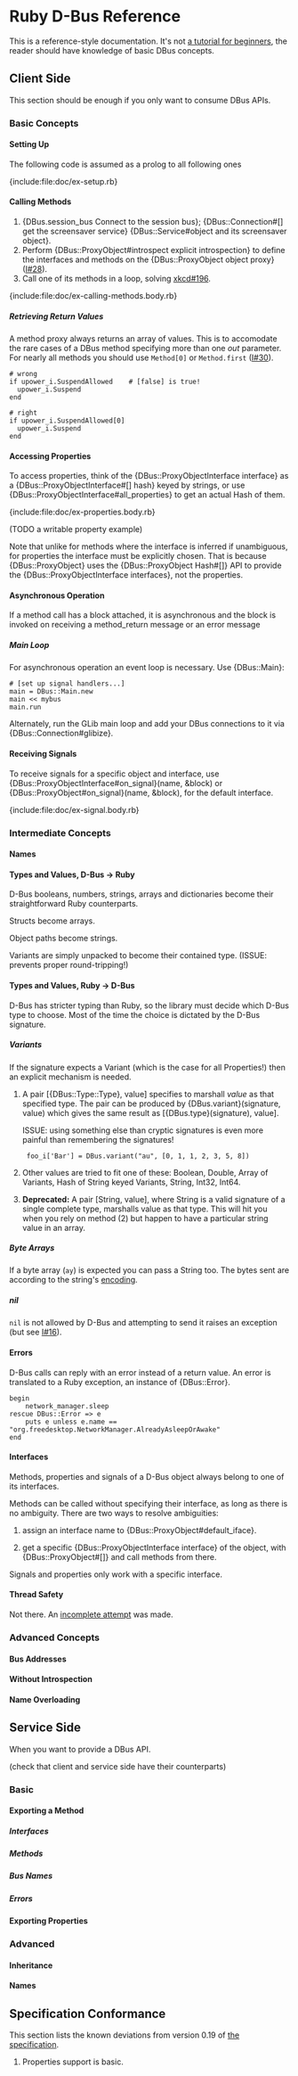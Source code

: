 Ruby D-Bus Reference
====================

This is a reference-style documentation. It's not [a tutorial for
beginners](http://dbus.freedesktop.org/doc/dbus-tutorial.html), the
reader should have knowledge of basic DBus concepts.

Client Side
-----------

This section should be enough if you only want to consume DBus APIs.

### Basic Concepts

#### Setting Up

The following code is assumed as a prolog to all following ones

{include:file:doc/ex-setup.rb}    

#### Calling Methods

1. {DBus.session_bus Connect to the session bus};
   {DBus::Connection#[] get the screensaver service}
   {DBus::Service#object and its screensaver object}.
2. Perform {DBus::ProxyObject#introspect explicit introspection}
   to define the interfaces and methods
   on the {DBus::ProxyObject object proxy}
([I#28](https://github.com/mvidner/ruby-dbus/issues/28)).
3. Call one of its methods in a loop, solving [xkcd#196](http://xkcd.com/196).

{include:file:doc/ex-calling-methods.body.rb}

##### Retrieving Return Values

A method proxy always returns an array of values. This is to
accomodate the rare cases of a DBus method specifying more than one
*out* parameter. For nearly all methods you should use `Method[0]` or
`Method.first`
([I#30](https://github.com/mvidner/ruby-dbus/issues/30)).

    
    # wrong
    if upower_i.SuspendAllowed    # [false] is true!
      upower_i.Suspend
    end

    # right
    if upower_i.SuspendAllowed[0]
      upower_i.Suspend
    end

#### Accessing Properties

To access properties, think of the {DBus::ProxyObjectInterface interface} as a
{DBus::ProxyObjectInterface#[] hash} keyed by strings,
or use {DBus::ProxyObjectInterface#all_properties} to get
an actual Hash of them.

{include:file:doc/ex-properties.body.rb}

(TODO a writable property example)

Note that unlike for methods where the interface is inferred if unambiguous,
for properties the interface must be explicitly chosen.
That is because {DBus::ProxyObject} uses the {DBus::ProxyObject Hash#[]} API
to provide the {DBus::ProxyObjectInterface interfaces}, not the properties.

#### Asynchronous Operation

If a method call has a block attached, it is asynchronous and the block
is invoked on receiving a method_return message or an error message

##### Main Loop

For asynchronous operation an event loop is necessary. Use {DBus::Main}:

    # [set up signal handlers...]
    main = DBus::Main.new
    main << mybus
    main.run

Alternately, run the GLib main loop and add your DBus connections to it via
{DBus::Connection#glibize}.

#### Receiving Signals

To receive signals for a specific object and interface, use
{DBus::ProxyObjectInterface#on\_signal}(name, &block) or
{DBus::ProxyObject#on_signal}(name, &block), for the default interface.

{include:file:doc/ex-signal.body.rb}

### Intermediate Concepts
#### Names
#### Types and Values, D-Bus -> Ruby

D-Bus booleans, numbers, strings, arrays and dictionaries become their straightforward Ruby counterparts.

Structs become arrays.

Object paths become strings.

Variants are simply unpacked to become their contained type.
(ISSUE: prevents proper round-tripping!)

#### Types and Values, Ruby -> D-Bus

D-Bus has stricter typing than Ruby, so the library must decide
which D-Bus type to choose. Most of the time the choice is dictated
by the D-Bus signature.

##### Variants

If the signature expects a Variant
(which is the case for all Properties!) then an explicit mechanism is needed.

1. A pair [{DBus::Type::Type}, value] specifies to marshall *value* as
   that specified type.
   The pair can be produced by {DBus.variant}(signature, value) which
   gives the  same result as [{DBus.type}(signature), value].

   ISSUE: using something else than cryptic signatures is even more painful
   than remembering the signatures!

        foo_i['Bar'] = DBus.variant("au", [0, 1, 1, 2, 3, 5, 8])

2. Other values are tried to fit one of these:
   Boolean, Double, Array of Variants, Hash of String keyed Variants,
   String, Int32, Int64.

3. **Deprecated:** A pair [String, value], where String is a valid
   signature of a single complete type, marshalls value as that
   type. This will hit you when you rely on method (2) but happen to have
   a particular string value in an array.

##### Byte Arrays

If a byte array (`ay`) is expected you can pass a String too.
The bytes sent are according to the string's
[encoding](http://ruby-doc.org/core-1.9.3/Encoding.html).

##### nil

`nil` is not allowed by D-Bus and attempting to send it raises an exception
(but see [I#16](https://github.com/mvidner/ruby-dbus/issues/16)).


#### Errors

D-Bus calls can reply with an error instead of a return value. An error is
translated to a Ruby exception, an instance of {DBus::Error}.

    begin
        network_manager.sleep
    rescue DBus::Error => e
        puts e unless e.name == "org.freedesktop.NetworkManager.AlreadyAsleepOrAwake"
    end

#### Interfaces

Methods, properties and signals of a D-Bus object always belong to one of its interfaces.

Methods can be called without specifying their interface, as long as there is no ambiguity.
There are two ways to resolve ambiguities:

1. assign an interface name to {DBus::ProxyObject#default_iface}.

2. get a specific {DBus::ProxyObjectInterface interface} of the object,
with {DBus::ProxyObject#[]} and call methods from there.

Signals and properties only work with a specific interface.

#### Thread Safety
Not there. An [incomplete attempt](https://github.com/mvidner/ruby-dbus/tree/multithreading) was made.
### Advanced Concepts
#### Bus Addresses
#### Without Introspection
#### Name Overloading

Service Side
------------

When you want to provide a DBus API.

(check that client and service side have their counterparts)

### Basic
#### Exporting a Method
##### Interfaces
##### Methods
##### Bus Names
##### Errors
#### Exporting Properties
### Advanced
#### Inheritance
#### Names

Specification Conformance
-------------------------

This section lists the known deviations from version 0.19 of
[the specification][spec].

[spec]: http://dbus.freedesktop.org/doc/dbus-specification.html

1. Properties support is basic.
